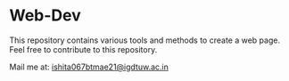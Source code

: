 # Web-Dev

This repository contains various tools and methods to create a web page. 
Feel free to contribute to this repository.

Mail me at: ishita067btmae21@igdtuw.ac.in
